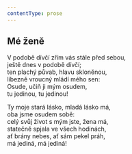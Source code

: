 ```yaml
---
contentType: prose
---
```


## Mé ženě

V podobě dívčí zřím vás stále před sebou,  
ještě dnes v podobě dívčí;  
ten plachý půvab, hlavu skloněnou,  
líbezně vroucný mládí mého sen:  
Osude, učiň ji mým osudem,  
tu jedinou, tu jedinou!

Ty moje stará lásko, mladá lásko má,  
oba jsme osudem sobě:  
celý svůj život s mým jste, žena má,  
statečně spjala ve všech hodinách,  
ať brány nebes, ať sám pekel práh,  
má jediná, má jediná!

